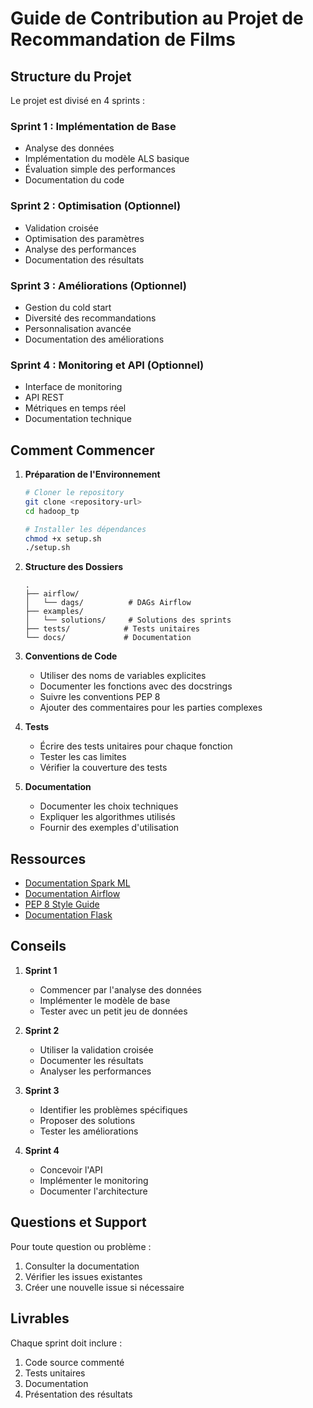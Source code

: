 # Guide de Contribution au Projet de Recommandation de Films

## Structure du Projet

Le projet est divisé en 4 sprints :

### Sprint 1 : Implémentation de Base
- Analyse des données
- Implémentation du modèle ALS basique
- Évaluation simple des performances
- Documentation du code

### Sprint 2 : Optimisation (Optionnel)
- Validation croisée
- Optimisation des paramètres
- Analyse des performances
- Documentation des résultats

### Sprint 3 : Améliorations (Optionnel)
- Gestion du cold start
- Diversité des recommandations
- Personnalisation avancée
- Documentation des améliorations

### Sprint 4 : Monitoring et API (Optionnel)
- Interface de monitoring
- API REST
- Métriques en temps réel
- Documentation technique

## Comment Commencer

1. **Préparation de l'Environnement**
   ```bash
   # Cloner le repository
   git clone <repository-url>
   cd hadoop_tp

   # Installer les dépendances
   chmod +x setup.sh
   ./setup.sh
   ```

2. **Structure des Dossiers**
   ```
   .
   ├── airflow/
   │   └── dags/          # DAGs Airflow
   ├── examples/
   │   └── solutions/     # Solutions des sprints
   ├── tests/            # Tests unitaires
   └── docs/             # Documentation
   ```

3. **Conventions de Code**
   - Utiliser des noms de variables explicites
   - Documenter les fonctions avec des docstrings
   - Suivre les conventions PEP 8
   - Ajouter des commentaires pour les parties complexes

4. **Tests**
   - Écrire des tests unitaires pour chaque fonction
   - Tester les cas limites
   - Vérifier la couverture des tests

5. **Documentation**
   - Documenter les choix techniques
   - Expliquer les algorithmes utilisés
   - Fournir des exemples d'utilisation

## Ressources

- [Documentation Spark ML](https://spark.apache.org/docs/latest/ml-guide.html)
- [Documentation Airflow](https://airflow.apache.org/docs/)
- [PEP 8 Style Guide](https://www.python.org/dev/peps/pep-0008/)
- [Documentation Flask](https://flask.palletsprojects.com/)

## Conseils

1. **Sprint 1**
   - Commencer par l'analyse des données
   - Implémenter le modèle de base
   - Tester avec un petit jeu de données

2. **Sprint 2**
   - Utiliser la validation croisée
   - Documenter les résultats
   - Analyser les performances

3. **Sprint 3**
   - Identifier les problèmes spécifiques
   - Proposer des solutions
   - Tester les améliorations

4. **Sprint 4**
   - Concevoir l'API
   - Implémenter le monitoring
   - Documenter l'architecture

## Questions et Support

Pour toute question ou problème :
1. Consulter la documentation
2. Vérifier les issues existantes
3. Créer une nouvelle issue si nécessaire

## Livrables

Chaque sprint doit inclure :
1. Code source commenté
2. Tests unitaires
3. Documentation
4. Présentation des résultats 